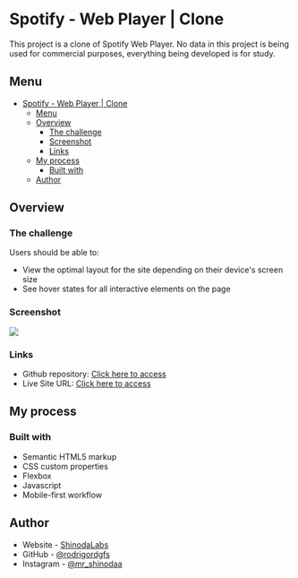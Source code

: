 # Spotify - Web Player | Clone

This project is a clone of Spotify Web Player. No data in this project is being used for commercial purposes, everything being developed is for study. 

## Menu

- [Spotify - Web Player | Clone](#spotify---web-player--clone)
  - [Menu](#menu)
  - [Overview](#overview)
    - [The challenge](#the-challenge)
    - [Screenshot](#screenshot)
    - [Links](#links)
  - [My process](#my-process)
    - [Built with](#built-with)
  - [Author](#author)

## Overview

### The challenge

Users should be able to:

- View the optimal layout for the site depending on their device's screen size
- See hover states for all interactive elements on the page

### Screenshot

![](https://i.imgur.com/qFUI28l.png)

### Links

- Github repository: [Click here to access](https://github.com/rodrigordgfs/SpotifyWeb-Clone)
- Live Site URL: [Click here to access](http://projects.shinodalabs.com.br/spotify/)

## My process

### Built with

- Semantic HTML5 markup
- CSS custom properties
- Flexbox
- Javascript
- Mobile-first workflow

## Author

- Website - [ShinodaLabs](https://shinodalabs.com.br)
- GitHub - [@rodrigordgfs](https://github.com/rodrigordgfs)
- Instagram - [@mr_shinodaa](https://www.instagram.com/mr_shinodaa)
